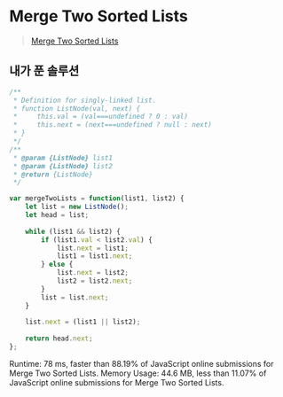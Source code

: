 # Merge Two Sorted Lists

> [Merge Two Sorted Lists](https://leetcode.com/problems/merge-two-sorted-lists/submissions/)

## 내가 푼 솔루션

```js
/**
 * Definition for singly-linked list.
 * function ListNode(val, next) {
 *     this.val = (val===undefined ? 0 : val)
 *     this.next = (next===undefined ? null : next)
 * }
 */
/**
 * @param {ListNode} list1
 * @param {ListNode} list2
 * @return {ListNode}
 */

var mergeTwoLists = function(list1, list2) {
    let list = new ListNode();
    let head = list;
    
    while (list1 && list2) {
        if (list1.val < list2.val) {
            list.next = list1;
            list1 = list1.next;
        } else {
            list.next = list2;
            list2 = list2.next;
        }
        list = list.next;
    }
    
    list.next = (list1 || list2);
    
    return head.next;
};
```
Runtime: 78 ms, faster than 88.19% of JavaScript online submissions for Merge Two Sorted Lists.
Memory Usage: 44.6 MB, less than 11.07% of JavaScript online submissions for Merge Two Sorted Lists.
